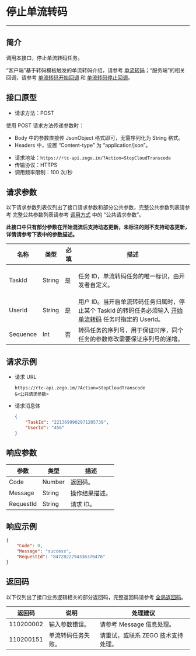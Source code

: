 # 停止单流转码

- - -

## 简介

调用本接口，停止单流转码任务。

“客户端”基于转码模板触发的单流转码介绍，请参考 [单流转码](/real-time-video-android-java/live-streaming/single-stream-transcoding)；“服务端”的相关回调，请参考 [单流转码开始回调](https://doc-zh.zego.im/article/19686) 和 [单流转码停止回调](https://doc-zh.zego.im/article/19688)。


## 接口原型

- 请求方法：POST

<Note title="说明">


  使用 POST 请求方法传递参数时：

  - Body 中的参数直接传 JsonObject 格式即可，无需序列化为 String 格式。
  - Headers 中，设置 “Content-type” 为 “application/json”。

</Note>




- 请求地址：`https://rtc-api.zego.im/?Action=StopCloudTranscode`
- 传输协议：HTTPS
- 调用频率限制：100 次/秒



## 请求参数

以下请求参数列表仅列出了接口请求参数和部分公共参数，完整公共参数列表请参考 完整公共参数列表请参考 [调用方式](/real-time-voice-server/api-reference/accessing-server-apis#公共请求参数) 中的 “公共请求参数”。


**此接口中只有部分参数在开始混流后支持动态更新，未标注的则不支持动态更新，详情请参考下表中的参数描述。**

| 名称 | 类型 | 必填 | 描述 |
|---|---|---|---|
| TaskId | String | 是 | <p>任务 ID，单流转码任务的唯一标识，由开发者自定义。</p> |
| UserId | String | 是 | 用户 ID。当开启单流转码任务归属时，停止某个 TaskId 的转码任务必须输入 <a href="https://doc-zh.zego.im/article/19605" target="_blank">开始单流转码</a> 任务时指定的 UserId。 |
| Sequence | Int | 否 | 转码任务的序列号，用于保证时序，同个任务的参数修改需要保证序列号的递增。 |



## 请求示例

- 请求 URL
    ```
    https://rtc-api.zego.im/?Action=StopCloudTranscode
    &<公共请求参数>
    ```

- 请求消息体
    ```json
    {
        "TaskId": "2213699902971205739",
        "UserId": "456"
    }
    ```


## 响应参数

| 参数 | 类型 | 描述 |
|---|---|---|
| Code | Number | 返回码。 |
| Message | String | 操作结果描述。 |
| RequestId | String | 请求 ID。 |



## 响应示例

```json
{
    "Code": 0,
    "Message": "success",
    "RequestId": "8472822294336370476"
}
```

## 返回码

以下仅列出了接口业务逻辑相关的部分返回码，完整返回码请参考 [全局返回码](https://doc-zh.zego.im/)。

|返回码|说明|处理建议|
|-----|------|-----|
| 110200002 | 输入参数错误。 | 请参考 Message 信息处理。|
| 110200151 | 单流转码任务失败。 |请重试，或联系 ZEGO 技术支持处理。|
